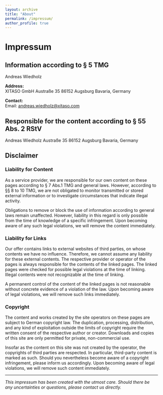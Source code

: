 ```yaml
---
layout: archive
title: "About"
permalink: /impressum/
author_profile: true
---
```



# Impressum

## Information according to § 5 TMG

Andreas Wiedholz

**Address:**  
XITASO GmbH
Austraße 35
86152 Augsburg
Bavaria, Germany

**Contact:**  
Email: andreas.wiedholz@xitaso.com

## Responsible for the content according to § 55 Abs. 2 RStV

Andreas Wiedholz
Austraße 35
86152 Augsburg
Bavaria, Germany

## Disclaimer

### Liability for Content

As a service provider, we are responsible for our own content on these pages according to § 7 Abs.1 TMG and general laws. However, according to §§ 8 to 10 TMG, we are not obligated to monitor transmitted or stored external information or to investigate circumstances that indicate illegal activity.

Obligations to remove or block the use of information according to general laws remain unaffected. However, liability in this regard is only possible from the time of knowledge of a specific infringement. Upon becoming aware of any such legal violations, we will remove the content immediately.

### Liability for Links

Our offer contains links to external websites of third parties, on whose contents we have no influence. Therefore, we cannot assume any liability for these external contents. The respective provider or operator of the pages is always responsible for the contents of the linked pages. The linked pages were checked for possible legal violations at the time of linking. Illegal contents were not recognizable at the time of linking.

A permanent control of the content of the linked pages is not reasonable without concrete evidence of a violation of the law. Upon becoming aware of legal violations, we will remove such links immediately.

### Copyright

The content and works created by the site operators on these pages are subject to German copyright law. The duplication, processing, distribution, and any kind of exploitation outside the limits of copyright require the written consent of the respective author or creator. Downloads and copies of this site are only permitted for private, non-commercial use.

Insofar as the content on this site was not created by the operator, the copyrights of third parties are respected. In particular, third-party content is marked as such. Should you nevertheless become aware of a copyright infringement, please inform us accordingly. Upon becoming aware of legal violations, we will remove such content immediately.

---

*This impressum has been created with the utmost care. Should there be any uncertainties or questions, please contact us directly.*
